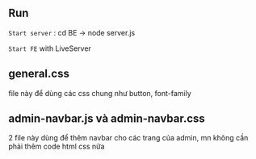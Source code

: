 ## Run
`Start server` : cd BE -> node server.js

`Start FE` with LiveServer

## general.css 
file này để dùng các css chung như button, font-family

## admin-navbar.js và admin-navbar.css
2 file này dùng để thêm navbar cho các trang của admin, mn không cần phải thêm code html css nữa
